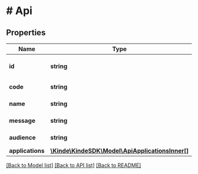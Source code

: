 # # Api

## Properties

Name | Type | Description | Notes
------------ | ------------- | ------------- | -------------
**id** | **string** | The API&#39;s unique identifier. | [optional]
**code** | **string** | Response code. | [optional]
**name** | **string** | The API&#39;s name. | [optional]
**message** | **string** | Response message. | [optional]
**audience** | **string** | The API&#39;s audience. | [optional]
**applications** | [**\Kinde\KindeSDK\Model\ApiApplicationsInner[]**](ApiApplicationsInner.md) |  | [optional]

[[Back to Model list]](../../README.md#models) [[Back to API list]](../../README.md#endpoints) [[Back to README]](../../README.md)
